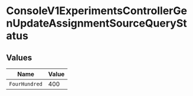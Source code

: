 # ConsoleV1ExperimentsControllerGenUpdateAssignmentSourceQueryStatus


## Values

| Name          | Value         |
| ------------- | ------------- |
| `FourHundred` | 400           |